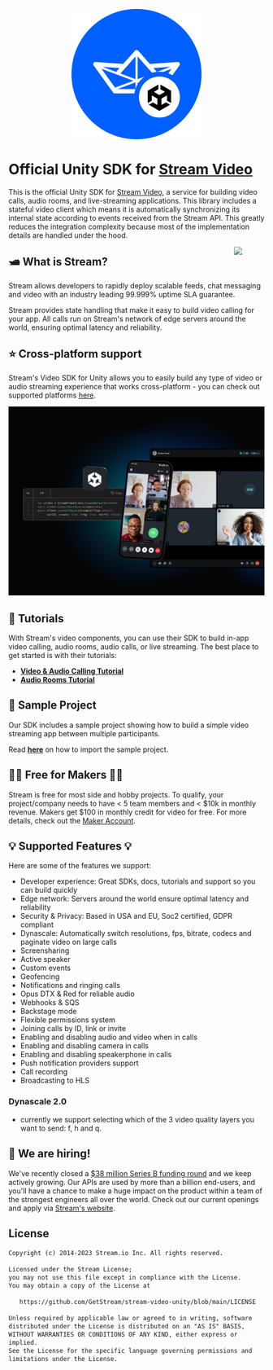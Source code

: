 <p align="center">
  <img alt="Stream Video SDK for Unity" src="ReadmeAssets/stream_unity_logo.png"/>
</p>

# Official Unity SDK for [Stream Video](https://getstream.io/video/docs/)

This is the official Unity SDK for [Stream Video](https://getstream.io/video), a service for building video calls, audio rooms, and live-streaming applications. This library includes a stateful video client which means it is automatically synchronizing its internal state according to events received from the Stream API.
This greatly reduces the integration complexity because most of the implementation details are handled under the hood.

<a href="https://getstream.io">
<img src="https://user-images.githubusercontent.com/24237865/138428440-b92e5fb7-89f8-41aa-96b1-71a5486c5849.png" align="right" width="12%"/>
</a>

## 🛥 What is Stream?

Stream allows developers to rapidly deploy scalable feeds, chat messaging and video with an industry leading 99.999% uptime SLA guarantee.

Stream provides state handling that make it easy to build video calling for your app. All calls run on Stream's network of edge servers around the world, ensuring optimal latency and reliability.

## &#11088; Cross-platform support

Stream's Video SDK for Unity allows you to easily build any type of video or audio streaming experience that works cross-platform - you can check out supported platforms [here](https://getstream.io/video/docs/unity/platforms/overview/).

<p align="center">
  <img alt="Cross-platform support" src="ReadmeAssets/stream_unity_cross_platform.jpg"/>
</p>

## 📕 Tutorials

With Stream's video components, you can use their SDK to build in-app video calling, audio rooms, audio calls, or live streaming. The best place to get started is with their tutorials:

- **[Video & Audio Calling Tutorial](https://getstream.io/video/docs/unity/tutorials/video-calling/)**
- **[Audio Rooms Tutorial](https://getstream.io/video/docs/unity/tutorials/audio-room/)**

## 👔 Sample Project

Our SDK includes a sample project showing how to build a simple video streaming app between multiple participants.

Read **[here](https://getstream.io/video/docs/unity/basics/example-project/)** on how to import the sample project.

## 👩‍💻 Free for Makers 👨‍💻

Stream is free for most side and hobby projects. To qualify, your project/company needs to have < 5 team members and < $10k in monthly revenue. Makers get $100 in monthly credit for video for free.
For more details, check out the [Maker Account](https://getstream.io/maker-account?utm_source=Github&utm_medium=Github_Repo_Content_Ad&utm_content=Developer&utm_campaign=Github_Android_Video_SDK&utm_term=DevRelOss).

## 💡 Supported Features 💡

Here are some of the features we support:

* Developer experience: Great SDKs, docs, tutorials and support so you can build quickly
* Edge network: Servers around the world ensure optimal latency and reliability
* Security & Privacy: Based in USA and EU, Soc2 certified, GDPR compliant
* Dynascale: Automatically switch resolutions, fps, bitrate, codecs and paginate video on large calls
* Screensharing
* Active speaker
* Custom events
* Geofencing
* Notifications and ringing calls
* Opus DTX & Red for reliable audio
* Webhooks & SQS
* Backstage mode
* Flexible permissions system
* Joining calls by ID, link or invite
* Enabling and disabling audio and video when in calls
* Enabling and disabling camera in calls
* Enabling and disabling speakerphone in calls
* Push notification providers support
* Call recording
* Broadcasting to HLS

### Dynascale 2.0

- currently we support selecting which of the 3 video quality layers you want to send: f, h and q.

## 💼 We are hiring!

We've recently closed a [\$38 million Series B funding round](https://techcrunch.com/2021/03/04/stream-raises-38m-as-its-chat-and-activity-feed-apis-power-communications-for-1b-users/) and we keep actively growing.
Our APIs are used by more than a billion end-users, and you'll have a chance to make a huge impact on the product within a team of the strongest engineers all over the world.
Check out our current openings and apply via [Stream's website](https://getstream.io/team/#jobs).

## License

```
Copyright (c) 2014-2023 Stream.io Inc. All rights reserved.

Licensed under the Stream License;
you may not use this file except in compliance with the License.
You may obtain a copy of the License at

   https://github.com/GetStream/stream-video-unity/blob/main/LICENSE

Unless required by applicable law or agreed to in writing, software
distributed under the License is distributed on an "AS IS" BASIS,
WITHOUT WARRANTIES OR CONDITIONS OF ANY KIND, either express or implied.
See the License for the specific language governing permissions and
limitations under the License.
```
